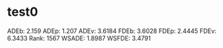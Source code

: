 # test0

ADEb: 2.159
ADEp: 1.207
ADEv: 3.6184
FDEb: 3.6028
FDEp: 2.4445
FDEv: 6.3433
Rank: 1567
WSADE: 1.8987
WSFDE: 3.4791